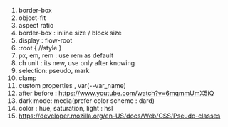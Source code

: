 1. border-box
2. object-fit
3. aspect ratio
4. border-box : inline size / block size
5. display : flow-root
6. :root { //style }
7. px, em, rem : use rem as default
8. ch unit : its new, use only after knowing
9. selection: pseudo, mark
10. clamp
11. custom properties , var(--var_name)
12. after before : https://www.youtube.com/watch?v=6mqmmUmX5iQ
13. dark mode: media(prefer color scheme : dard)
14. color : hue, saturation, light : hsl
15. https://developer.mozilla.org/en-US/docs/Web/CSS/Pseudo-classes
